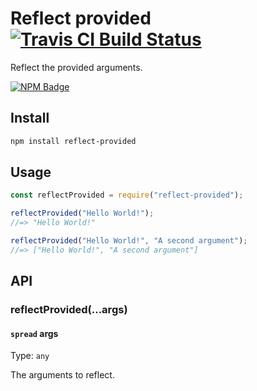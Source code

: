 # Reflect provided [![Travis CI Build Status](https://img.shields.io/travis/com/Richienb/reflect-provided/master.svg?style=for-the-badge)](https://travis-ci.com/Richienb/reflect-provided)

Reflect the provided arguments.

[![NPM Badge](https://nodei.co/npm/reflect-provided.png)](https://npmjs.com/package/reflect-provided)

## Install

```sh
npm install reflect-provided
```

## Usage

```js
const reflectProvided = require("reflect-provided");

reflectProvided("Hello World!");
//=> "Hello World!"

reflectProvided("Hello World!", "A second argument");
//=> ["Hello World!", "A second argument"]
```

## API

### reflectProvided(...args)

#### `spread` args

Type: `any`

The arguments to reflect.
